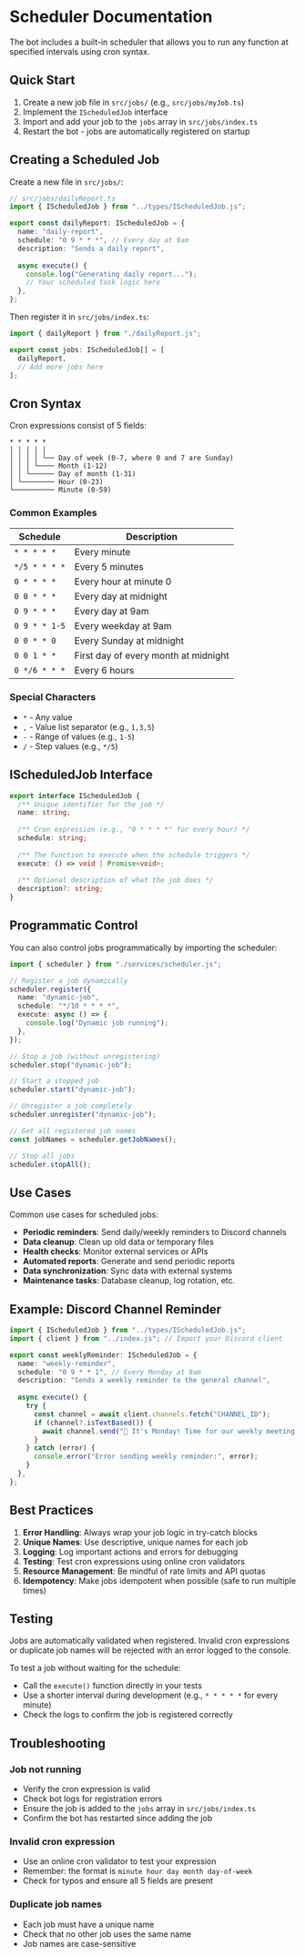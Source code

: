# Scheduler Documentation

The bot includes a built-in scheduler that allows you to run any function at specified intervals using cron syntax.

## Quick Start

1. Create a new job file in `src/jobs/` (e.g., `src/jobs/myJob.ts`)
2. Implement the `IScheduledJob` interface
3. Import and add your job to the `jobs` array in `src/jobs/index.ts`
4. Restart the bot - jobs are automatically registered on startup

## Creating a Scheduled Job

Create a new file in `src/jobs/`:

```typescript
// src/jobs/dailyReport.ts
import { IScheduledJob } from "../types/IScheduledJob.js";

export const dailyReport: IScheduledJob = {
  name: "daily-report",
  schedule: "0 9 * * *", // Every day at 9am
  description: "Sends a daily report",
  
  async execute() {
    console.log("Generating daily report...");
    // Your scheduled task logic here
  },
};
```

Then register it in `src/jobs/index.ts`:

```typescript
import { dailyReport } from "./dailyReport.js";

export const jobs: IScheduledJob[] = [
  dailyReport,
  // Add more jobs here
];
```

## Cron Syntax

Cron expressions consist of 5 fields:

```
* * * * *
│ │ │ │ │
│ │ │ │ └── Day of week (0-7, where 0 and 7 are Sunday)
│ │ │ └──── Month (1-12)
│ │ └────── Day of month (1-31)
│ └──────── Hour (0-23)
└────────── Minute (0-59)
```

### Common Examples

| Schedule | Description |
|----------|-------------|
| `* * * * *` | Every minute |
| `*/5 * * * *` | Every 5 minutes |
| `0 * * * *` | Every hour at minute 0 |
| `0 0 * * *` | Every day at midnight |
| `0 9 * * *` | Every day at 9am |
| `0 9 * * 1-5` | Every weekday at 9am |
| `0 0 * * 0` | Every Sunday at midnight |
| `0 0 1 * *` | First day of every month at midnight |
| `0 */6 * * *` | Every 6 hours |

### Special Characters

- `*` - Any value
- `,` - Value list separator (e.g., `1,3,5`)
- `-` - Range of values (e.g., `1-5`)
- `/` - Step values (e.g., `*/5`)

## IScheduledJob Interface

```typescript
export interface IScheduledJob {
  /** Unique identifier for the job */
  name: string;
  
  /** Cron expression (e.g., "0 * * * *" for every hour) */
  schedule: string;
  
  /** The function to execute when the schedule triggers */
  execute: () => void | Promise<void>;
  
  /** Optional description of what the job does */
  description?: string;
}
```

## Programmatic Control

You can also control jobs programmatically by importing the scheduler:

```typescript
import { scheduler } from "./services/scheduler.js";

// Register a job dynamically
scheduler.register({
  name: "dynamic-job",
  schedule: "*/10 * * * *",
  execute: async () => {
    console.log("Dynamic job running");
  },
});

// Stop a job (without unregistering)
scheduler.stop("dynamic-job");

// Start a stopped job
scheduler.start("dynamic-job");

// Unregister a job completely
scheduler.unregister("dynamic-job");

// Get all registered job names
const jobNames = scheduler.getJobNames();

// Stop all jobs
scheduler.stopAll();
```

## Use Cases

Common use cases for scheduled jobs:

- **Periodic reminders**: Send daily/weekly reminders to Discord channels
- **Data cleanup**: Clean up old data or temporary files
- **Health checks**: Monitor external services or APIs
- **Automated reports**: Generate and send periodic reports
- **Data synchronization**: Sync data with external systems
- **Maintenance tasks**: Database cleanup, log rotation, etc.

## Example: Discord Channel Reminder

```typescript
import { IScheduledJob } from "../types/IScheduledJob.js";
import { client } from "../index.js"; // Import your Discord client

export const weeklyReminder: IScheduledJob = {
  name: "weekly-reminder",
  schedule: "0 9 * * 1", // Every Monday at 9am
  description: "Sends a weekly reminder to the general channel",
  
  async execute() {
    try {
      const channel = await client.channels.fetch("CHANNEL_ID");
      if (channel?.isTextBased()) {
        await channel.send("📅 It's Monday! Time for our weekly meeting.");
      }
    } catch (error) {
      console.error("Error sending weekly reminder:", error);
    }
  },
};
```

## Best Practices

1. **Error Handling**: Always wrap your job logic in try-catch blocks
2. **Unique Names**: Use descriptive, unique names for each job
3. **Logging**: Log important actions and errors for debugging
4. **Testing**: Test cron expressions using online cron validators
5. **Resource Management**: Be mindful of rate limits and API quotas
6. **Idempotency**: Make jobs idempotent when possible (safe to run multiple times)

## Testing

Jobs are automatically validated when registered. Invalid cron expressions or duplicate job names will be rejected with an error logged to the console.

To test a job without waiting for the schedule:
- Call the `execute()` function directly in your tests
- Use a shorter interval during development (e.g., `* * * * *` for every minute)
- Check the logs to confirm the job is registered correctly

## Troubleshooting

### Job not running

- Verify the cron expression is valid
- Check bot logs for registration errors
- Ensure the job is added to the `jobs` array in `src/jobs/index.ts`
- Confirm the bot has restarted since adding the job

### Invalid cron expression

- Use an online cron validator to test your expression
- Remember: the format is `minute hour day month day-of-week`
- Check for typos and ensure all 5 fields are present

### Duplicate job names

- Each job must have a unique name
- Check that no other job uses the same name
- Job names are case-sensitive
